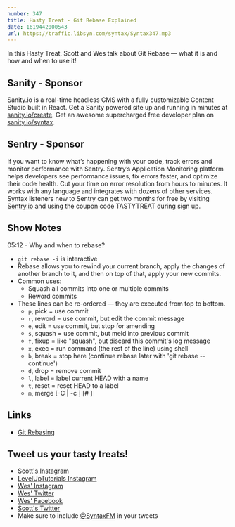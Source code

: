 ```yaml
---
number: 347
title: Hasty Treat - Git Rebase Explained
date: 1619442000543
url: https://traffic.libsyn.com/syntax/Syntax347.mp3
---
```


In this Hasty Treat, Scott and Wes talk about Git Rebase — what it is and how and when to use it!

## Sanity - Sponsor
Sanity.io is a real-time headless CMS with a fully customizable Content Studio built in React. Get a Sanity powered site up and running in minutes at [sanity.io/create](https://www.sanity.io/create). Get an awesome supercharged free developer plan on [sanity.io/syntax](https://www.sanity.io/syntax).

## Sentry - Sponsor
If you want to know what’s happening with your code, track errors and monitor performance with Sentry. Sentry’s Application Monitoring platform helps developers see performance issues, fix errors faster, and optimize their code health. Cut your time on error resolution from hours to minutes. It works with any language and integrates with dozens of other services. Syntax listeners new to Sentry can get two months for  free by visiting [Sentry.io](https://sentry.io) and using the coupon code TASTYTREAT during sign up.

## Show Notes
05:12 - Why and when to rebase?
* `git rebase -i` is interactive
* Rebase allows you to rewind your current branch, apply the changes of another branch to it, and then on top of that, apply your new commits.
* Common uses:
  * Squash all commits into one or multiple commits
  * Reword commits
* These lines can be re-ordered — they are executed from top to bottom.
  * `p`, pick <commit> = use commit
  * `r`, reword <commit> = use commit, but edit the commit message
  * `e`, edit <commit> = use commit, but stop for amending
  * `s`, squash <commit> = use commit, but meld into previous commit
  * `f`, fixup <commit> = like "squash", but discard this commit's log message
  * `x`, exec <command> = run command (the rest of the line) using shell
  * `b`, break = stop here (continue rebase later with 'git rebase --continue')
  * `d`, drop <commit> = remove commit
  * `l`, label <label> = label current HEAD with a name
  * `t`, reset <label> = reset HEAD to a label
  * `m`, merge [-C <commit> | -c <commit>] <label> [# <oneline>]

## Links
* [Git Rebasing](https://git-scm.com/book/en/v2/Git-Branching-Rebasing)

## Tweet us your tasty treats!
* [Scott's Instagram](https://www.instagram.com/stolinski/)
* [LevelUpTutorials Instagram](https://www.instagram.com/LevelUpTutorials/)
* [Wes' Instagram](https://www.instagram.com/wesbos/)
* [Wes' Twitter](https://twitter.com/wesbos)
* [Wes' Facebook](https://www.facebook.com/wesbos.developer)
* [Scott's Twitter](https://twitter.com/stolinski)
* Make sure to include [@SyntaxFM](https://twitter.com/SyntaxFM) in your tweets